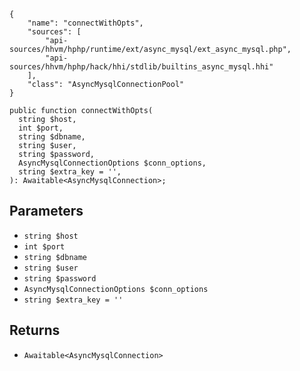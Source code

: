 ``` yamlmeta
{
    "name": "connectWithOpts",
    "sources": [
        "api-sources/hhvm/hphp/runtime/ext/async_mysql/ext_async_mysql.php",
        "api-sources/hhvm/hphp/hack/hhi/stdlib/builtins_async_mysql.hhi"
    ],
    "class": "AsyncMysqlConnectionPool"
}
```




``` Hack
public function connectWithOpts(
  string $host,
  int $port,
  string $dbname,
  string $user,
  string $password,
  AsyncMysqlConnectionOptions $conn_options,
  string $extra_key = '',
): Awaitable<AsyncMysqlConnection>;
```




## Parameters




+ ` string $host `
+ ` int $port `
+ ` string $dbname `
+ ` string $user `
+ ` string $password `
+ ` AsyncMysqlConnectionOptions $conn_options `
+ ` string $extra_key = '' `




## Returns




* ` Awaitable<AsyncMysqlConnection> `
<!-- HHAPIDOC -->
